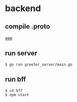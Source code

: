 backend
=====

## compile .proto

[see](protos)

## run server

```
$ go run greeter_server/main.go
```

## run bff

```
$ cd bff
$ npm start
```
